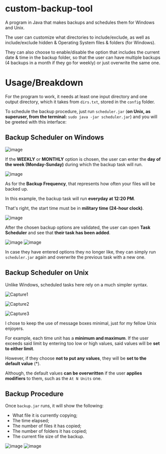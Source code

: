 # custom-backup-tool
A program in Java that makes backups and schedules them for Windows and Unix.

The user can customize what directories to include/exclude, as well as include/exclude hidden & Operating System files & folders (for Windows).

They can also choose to enable/disable the option that includes the current date & time in the backup folder, so that the user can have multiple backups (4 backups in a month if they go for weekly) or just overwrite the same one.

# Usage/Breakdown
For the program to work, it needs at least one input directory and one output directory, which it takes from ``dirs.txt``, stored in the ``config`` folder.

To schedule the backup procedure, just run ``scheduler.jar`` (**on Unix, as superuser, from the terminal:** ``sudo java -jar scheduler.jar``) 
and you will be greeted with this interface:

## Backup Scheduler on Windows
![image](https://github.com/user-attachments/assets/89eb75e1-0961-44d7-9d52-920b49faa597)

If the **WEEKLY** or **MONTHLY** option is chosen, the user can enter the **day of the week (Monday-Sunday)** during which the backup task will run.

![image](https://github.com/user-attachments/assets/ef53a4e0-39da-4f0e-95b8-72619dee20fc)

As for the **Backup Frequency**, that represents how often your files will be backed up.

In this example, the backup task will run **everyday at 12:20 PM**.

That's right, the start time must be in **military time (24-hour clock)**.

![image](https://github.com/user-attachments/assets/57be09b7-897e-4d52-ac41-a532b3176c37)

After the chosen backup options are validated, the user can open **Task Scheduler** and see that **their task has been added**.

![image](https://github.com/user-attachments/assets/a94c6364-4a8d-46fe-971f-b3ada77dcd39)
![image](https://github.com/user-attachments/assets/eaacb8e5-bba2-4ab3-a1b3-3ca7e7c43eaa)

In case they have entered options they no longer like, they can simply run ``scheduler.jar`` again and overwrite the previous task with a new one.

## Backup Scheduler on Unix
Unlike Windows, scheduled tasks here rely on a much simpler syntax.

![Capture1](https://github.com/user-attachments/assets/d785ca59-327c-4818-98d2-b54a84e50f82)

![Capture2](https://github.com/user-attachments/assets/d8e6388c-897b-435c-bd33-61b8433df98c)

![Capture3](https://github.com/user-attachments/assets/f670ff8e-6b94-43c8-a552-13a36620e40c)

I chose to keep the use of message boxes minimal, just for my fellow Unix enjoyers.

For example, each time unit has a **minimum and maximum**. If the user exceeds said limit by entering too low or high values, said values will be **set to either limit**.

However, if they choose **not to put any values**, they will be **set to the default value** (*).

Although, the default values **can be overwritten** if the user **applies modifiers** to them, such as the ``At N Units`` one.

## Backup Procedure
Once ``backup.jar`` runs, it will show the following:
* What file it is currently copying;
* The time elapsed;
* The number of files it has copied;
* The number of folders it has copied;
* The current file size of the backup.

![image](https://github.com/user-attachments/assets/5ecb9202-42bc-450b-9e6f-92812ba47b37)
![image](https://github.com/user-attachments/assets/ed1cf505-0b69-44a8-ad20-c5a9201fd27a)
